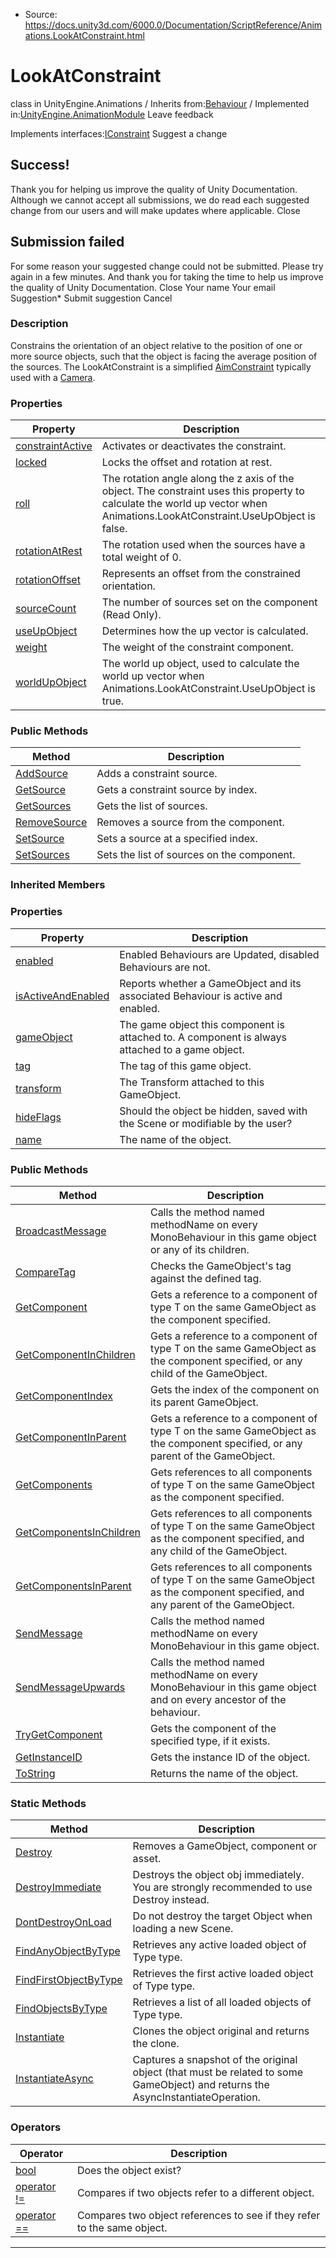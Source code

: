 * Source: https://docs.unity3d.com/6000.0/Documentation/ScriptReference/Animations.LookAtConstraint.html

# LookAtConstraint
class in UnityEngine.Animations
/
Inherits from:[Behaviour](https://docs.unity3d.com/6000.0/Documentation/ScriptReference/Behaviour.html)
/
Implemented in:[UnityEngine.AnimationModule](https://docs.unity3d.com/6000.0/Documentation/ScriptReference/UnityEngine.AnimationModule.html)
Leave feedback
  

Implements interfaces:[IConstraint](https://docs.unity3d.com/6000.0/Documentation/ScriptReference/Animations.IConstraint.html)
Suggest a change
## Success!
Thank you for helping us improve the quality of Unity Documentation. Although we cannot accept all submissions, we do read each suggested change from our users and will make updates where applicable.
Close
## Submission failed
For some reason your suggested change could not be submitted. Please <a>try again</a> in a few minutes. And thank you for taking the time to help us improve the quality of Unity Documentation.
Close
Your name Your email Suggestion* Submit suggestion
Cancel
### Description
Constrains the orientation of an object relative to the position of one or more source objects, such that the object is facing the average position of the sources. The LookAtConstraint is a simplified [AimConstraint](https://docs.unity3d.com/6000.0/Documentation/ScriptReference/Animations.AimConstraint.html) typically used with a [Camera](https://docs.unity3d.com/6000.0/Documentation/ScriptReference/Camera.html). 
### Properties
Property | Description  
---|---  
[constraintActive](https://docs.unity3d.com/6000.0/Documentation/ScriptReference/Animations.LookAtConstraint-constraintActive.html) | Activates or deactivates the constraint.  
[locked](https://docs.unity3d.com/6000.0/Documentation/ScriptReference/Animations.LookAtConstraint-locked.html) | Locks the offset and rotation at rest.  
[roll](https://docs.unity3d.com/6000.0/Documentation/ScriptReference/Animations.LookAtConstraint-roll.html) | The rotation angle along the z axis of the object. The constraint uses this property to calculate the world up vector when Animations.LookAtConstraint.UseUpObject is false.  
[rotationAtRest](https://docs.unity3d.com/6000.0/Documentation/ScriptReference/Animations.LookAtConstraint-rotationAtRest.html) | The rotation used when the sources have a total weight of 0.  
[rotationOffset](https://docs.unity3d.com/6000.0/Documentation/ScriptReference/Animations.LookAtConstraint-rotationOffset.html) | Represents an offset from the constrained orientation.  
[sourceCount](https://docs.unity3d.com/6000.0/Documentation/ScriptReference/Animations.LookAtConstraint-sourceCount.html) | The number of sources set on the component (Read Only).  
[useUpObject](https://docs.unity3d.com/6000.0/Documentation/ScriptReference/Animations.LookAtConstraint-useUpObject.html) | Determines how the up vector is calculated.  
[weight](https://docs.unity3d.com/6000.0/Documentation/ScriptReference/Animations.LookAtConstraint-weight.html) | The weight of the constraint component.  
[worldUpObject](https://docs.unity3d.com/6000.0/Documentation/ScriptReference/Animations.LookAtConstraint-worldUpObject.html) | The world up object, used to calculate the world up vector when Animations.LookAtConstraint.UseUpObject is true.  
### Public Methods
Method | Description  
---|---  
[AddSource](https://docs.unity3d.com/6000.0/Documentation/ScriptReference/Animations.LookAtConstraint.AddSource.html) | Adds a constraint source.  
[GetSource](https://docs.unity3d.com/6000.0/Documentation/ScriptReference/Animations.LookAtConstraint.GetSource.html) | Gets a constraint source by index.  
[GetSources](https://docs.unity3d.com/6000.0/Documentation/ScriptReference/Animations.LookAtConstraint.GetSources.html) | Gets the list of sources.  
[RemoveSource](https://docs.unity3d.com/6000.0/Documentation/ScriptReference/Animations.LookAtConstraint.RemoveSource.html) | Removes a source from the component.  
[SetSource](https://docs.unity3d.com/6000.0/Documentation/ScriptReference/Animations.LookAtConstraint.SetSource.html) | Sets a source at a specified index.  
[SetSources](https://docs.unity3d.com/6000.0/Documentation/ScriptReference/Animations.LookAtConstraint.SetSources.html) | Sets the list of sources on the component.  
### Inherited Members
### Properties
Property | Description  
---|---  
[enabled](https://docs.unity3d.com/6000.0/Documentation/ScriptReference/Behaviour-enabled.html) | Enabled Behaviours are Updated, disabled Behaviours are not.  
[isActiveAndEnabled](https://docs.unity3d.com/6000.0/Documentation/ScriptReference/Behaviour-isActiveAndEnabled.html) | Reports whether a GameObject and its associated Behaviour is active and enabled.  
[gameObject](https://docs.unity3d.com/6000.0/Documentation/ScriptReference/Component-gameObject.html) | The game object this component is attached to. A component is always attached to a game object.  
[tag](https://docs.unity3d.com/6000.0/Documentation/ScriptReference/Component-tag.html) | The tag of this game object.  
[transform](https://docs.unity3d.com/6000.0/Documentation/ScriptReference/Component-transform.html) | The Transform attached to this GameObject.  
[hideFlags](https://docs.unity3d.com/6000.0/Documentation/ScriptReference/Object-hideFlags.html) | Should the object be hidden, saved with the Scene or modifiable by the user?  
[name](https://docs.unity3d.com/6000.0/Documentation/ScriptReference/Object-name.html) | The name of the object.  
### Public Methods
Method | Description  
---|---  
[BroadcastMessage](https://docs.unity3d.com/6000.0/Documentation/ScriptReference/Component.BroadcastMessage.html) | Calls the method named methodName on every MonoBehaviour in this game object or any of its children.  
[CompareTag](https://docs.unity3d.com/6000.0/Documentation/ScriptReference/Component.CompareTag.html) | Checks the GameObject's tag against the defined tag.  
[GetComponent](https://docs.unity3d.com/6000.0/Documentation/ScriptReference/Component.GetComponent.html) | Gets a reference to a component of type T on the same GameObject as the component specified.  
[GetComponentInChildren](https://docs.unity3d.com/6000.0/Documentation/ScriptReference/Component.GetComponentInChildren.html) | Gets a reference to a component of type T on the same GameObject as the component specified, or any child of the GameObject.  
[GetComponentIndex](https://docs.unity3d.com/6000.0/Documentation/ScriptReference/Component.GetComponentIndex.html) | Gets the index of the component on its parent GameObject.  
[GetComponentInParent](https://docs.unity3d.com/6000.0/Documentation/ScriptReference/Component.GetComponentInParent.html) | Gets a reference to a component of type T on the same GameObject as the component specified, or any parent of the GameObject.  
[GetComponents](https://docs.unity3d.com/6000.0/Documentation/ScriptReference/Component.GetComponents.html) | Gets references to all components of type T on the same GameObject as the component specified.  
[GetComponentsInChildren](https://docs.unity3d.com/6000.0/Documentation/ScriptReference/Component.GetComponentsInChildren.html) | Gets references to all components of type T on the same GameObject as the component specified, and any child of the GameObject.  
[GetComponentsInParent](https://docs.unity3d.com/6000.0/Documentation/ScriptReference/Component.GetComponentsInParent.html) | Gets references to all components of type T on the same GameObject as the component specified, and any parent of the GameObject.  
[SendMessage](https://docs.unity3d.com/6000.0/Documentation/ScriptReference/Component.SendMessage.html) | Calls the method named methodName on every MonoBehaviour in this game object.  
[SendMessageUpwards](https://docs.unity3d.com/6000.0/Documentation/ScriptReference/Component.SendMessageUpwards.html) | Calls the method named methodName on every MonoBehaviour in this game object and on every ancestor of the behaviour.  
[TryGetComponent](https://docs.unity3d.com/6000.0/Documentation/ScriptReference/Component.TryGetComponent.html) | Gets the component of the specified type, if it exists.  
[GetInstanceID](https://docs.unity3d.com/6000.0/Documentation/ScriptReference/Object.GetInstanceID.html) | Gets the instance ID of the object.  
[ToString](https://docs.unity3d.com/6000.0/Documentation/ScriptReference/Object.ToString.html) | Returns the name of the object.  
### Static Methods
Method | Description  
---|---  
[Destroy](https://docs.unity3d.com/6000.0/Documentation/ScriptReference/Object.Destroy.html) | Removes a GameObject, component or asset.  
[DestroyImmediate](https://docs.unity3d.com/6000.0/Documentation/ScriptReference/Object.DestroyImmediate.html) | Destroys the object obj immediately. You are strongly recommended to use Destroy instead.  
[DontDestroyOnLoad](https://docs.unity3d.com/6000.0/Documentation/ScriptReference/Object.DontDestroyOnLoad.html) | Do not destroy the target Object when loading a new Scene.  
[FindAnyObjectByType](https://docs.unity3d.com/6000.0/Documentation/ScriptReference/Object.FindAnyObjectByType.html) | Retrieves any active loaded object of Type type.  
[FindFirstObjectByType](https://docs.unity3d.com/6000.0/Documentation/ScriptReference/Object.FindFirstObjectByType.html) | Retrieves the first active loaded object of Type type.  
[FindObjectsByType](https://docs.unity3d.com/6000.0/Documentation/ScriptReference/Object.FindObjectsByType.html) | Retrieves a list of all loaded objects of Type type.  
[Instantiate](https://docs.unity3d.com/6000.0/Documentation/ScriptReference/Object.Instantiate.html) | Clones the object original and returns the clone.  
[InstantiateAsync](https://docs.unity3d.com/6000.0/Documentation/ScriptReference/Object.InstantiateAsync.html) | Captures a snapshot of the original object (that must be related to some GameObject) and returns the AsyncInstantiateOperation.  
### Operators
Operator | Description  
---|---  
[bool](https://docs.unity3d.com/6000.0/Documentation/ScriptReference/Object-operator_Object.html) | Does the object exist?  
[operator !=](https://docs.unity3d.com/6000.0/Documentation/ScriptReference/Object-operator_ne.html) | Compares if two objects refer to a different object.  
[operator ==](https://docs.unity3d.com/6000.0/Documentation/ScriptReference/Object-operator_eq.html) | Compares two object references to see if they refer to the same object.  
* * *
